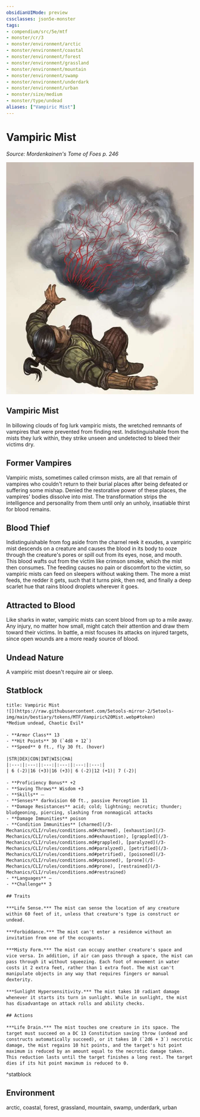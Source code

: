 ```yaml
---
obsidianUIMode: preview
cssclasses: json5e-monster
tags:
- compendium/src/5e/mtf
- monster/cr/3
- monster/environment/arctic
- monster/environment/coastal
- monster/environment/forest
- monster/environment/grassland
- monster/environment/mountain
- monster/environment/swamp
- monster/environment/underdark
- monster/environment/urban
- monster/size/medium
- monster/type/undead
aliases: ["Vampiric Mist"]
---
```

# Vampiric Mist
*Source: Mordenkainen's Tome of Foes p. 246*  

![](https://raw.githubusercontent.com/5etools-mirror-2/5etools-img/main/bestiary/MTF/Vampiric%20Mist.webp#right)  
## Vampiric Mist

In billowing clouds of fog lurk vampiric mists, the wretched remnants of vampires that were prevented from finding rest. Indistinguishable from the mists they lurk within, they strike unseen and undetected to bleed their victims dry.

## Former Vampires

Vampiric mists, sometimes called crimson mists, are all that remain of vampires who couldn't return to their burial places after being defeated or suffering some mishap. Denied the restorative power of these places, the vampires' bodies dissolve into mist. The transformation strips the intelligence and personality from them until only an unholy, insatiable thirst for blood remains.

## Blood Thief

Indistinguishable from fog aside from the charnel reek it exudes, a vampiric mist descends on a creature and causes the blood in its body to ooze through the creature's pores or spill out from its eyes, nose, and mouth. This blood wafts out from the victim like crimson smoke, which the mist then consumes. The feeding causes no pain or discomfort to the victim, so vampiric mists can feed on sleepers without waking them. The more a mist feeds, the redder it gets, such that it turns pink, then red, and finally a deep scarlet hue that rains blood droplets wherever it goes.

## Attracted to Blood

Like sharks in water, vampiric mists can scent blood from up to a mile away. Any injury, no matter how small, might catch their attention and draw them toward their victims. In battle, a mist focuses its attacks on injured targets, since open wounds are a more ready source of blood.

## Undead Nature

A vampiric mist doesn't require air or sleep.


## Statblock

```ad-statblock
title: Vampiric Mist
![](https://raw.githubusercontent.com/5etools-mirror-2/5etools-img/main/bestiary/tokens/MTF/Vampiric%20Mist.webp#token)
*Medium undead, Chaotic Evil*

- **Armor Class** 13 
- **Hit Points** 30 (`4d8 + 12`) 
- **Speed** 0 ft., fly 30 ft. (hover)

|STR|DEX|CON|INT|WIS|CHA|
|:---:|:---:|:---:|:---:|:---:|:---:|
| 6 (-2)|16 (+3)|16 (+3)| 6 (-2)|12 (+1)| 7 (-2)|

- **Proficiency Bonus** +2
- **Saving Throws** Wisdom +3
- **Skills** ⏤
- **Senses** darkvision 60 ft., passive Perception 11
- **Damage Resistances** acid; cold; lightning; necrotic; thunder; bludgeoning, piercing, slashing from nonmagical attacks
- **Damage Immunities** poison
- **Condition Immunities** [charmed](/3-Mechanics/CLI/rules/conditions.md#charmed), [exhaustion](/3-Mechanics/CLI/rules/conditions.md#exhaustion), [grappled](/3-Mechanics/CLI/rules/conditions.md#grappled), [paralyzed](/3-Mechanics/CLI/rules/conditions.md#paralyzed), [petrified](/3-Mechanics/CLI/rules/conditions.md#petrified), [poisoned](/3-Mechanics/CLI/rules/conditions.md#poisoned), [prone](/3-Mechanics/CLI/rules/conditions.md#prone), [restrained](/3-Mechanics/CLI/rules/conditions.md#restrained)
- **Languages** —
- **Challenge** 3

## Traits

***Life Sense.*** The mist can sense the location of any creature within 60 feet of it, unless that creature's type is construct or undead.

***Forbiddance.*** The mist can't enter a residence without an invitation from one of the occupants.

***Misty Form.*** The mist can occupy another creature's space and vice versa. In addition, if air can pass through a space, the mist can pass through it without squeezing. Each foot of movement in water costs it 2 extra feet, rather than 1 extra foot. The mist can't manipulate objects in any way that requires fingers or manual dexterity.

***Sunlight Hypersensitivity.*** The mist takes 10 radiant damage whenever it starts its turn in sunlight. While in sunlight, the mist has disadvantage on attack rolls and ability checks.

## Actions

***Life Drain.*** The mist touches one creature in its space. The target must succeed on a DC 13 Constitution saving throw (undead and constructs automatically succeed), or it takes 10 (`2d6 + 3`) necrotic damage, the mist regains 10 hit points, and the target's hit point maximum is reduced by an amount equal to the necrotic damage taken. This reduction lasts until the target finishes a long rest. The target dies if its hit point maximum is reduced to 0.
```
^statblock

## Environment

arctic, coastal, forest, grassland, mountain, swamp, underdark, urban
